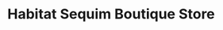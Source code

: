---
title: "Habitat Sequim Boutique Store"
url: /sequim/habitat-sequim-boutique-store/
shop: charity
---